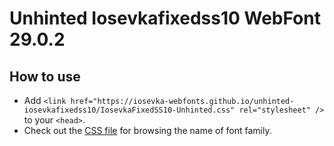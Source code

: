 # Unhinted Iosevkafixedss10 WebFont 29.0.2

## How to use

- Add `<link href="https://iosevka-webfonts.github.io/unhinted-iosevkafixedss10/IosevkaFixedSS10-Unhinted.css" rel="stylesheet" />` to your `<head>`.
- Check out the [CSS file](./IosevkaFixedSS10-Unhinted.css) for browsing the name of font family.

